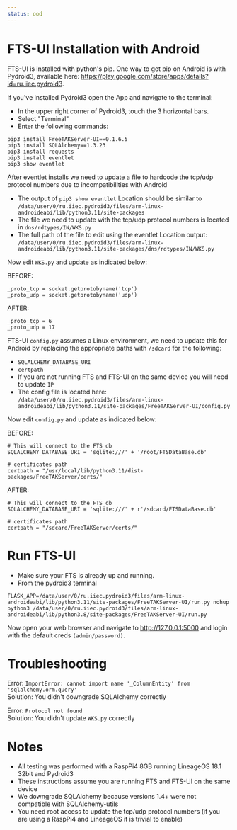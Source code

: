 ```yaml
---
status: ood
---
```


# FTS-UI Installation with Android
FTS-UI is installed with python's pip.
One way to get pip on Android is with Pydroid3,
available here: <https://play.google.com/store/apps/details?id=ru.iiec.pydroid3>.

If you've installed Pydroid3 open the App and navigate to the terminal:
- In the upper right corner of Pydroid3, touch the 3 horizontal bars.
- Select "Terminal"
- Enter the following commands:
```
pip3 install FreeTAKServer-UI==0.1.6.5
pip3 install SQLAlchemy==1.3.23
pip3 install requests
pip3 install eventlet
pip3 show eventlet
```

After eventlet installs we need to update a file to hardcode
the tcp/udp protocol numbers due to incompatibilities with Android
- The output of `pip3 show eventlet` Location should be similar to `/data/user/0/ru.iiec.pydroid3/files/arm-linux-androideabi/lib/python3.11/site-packages`
- The file we need to update with the tcp/udp protocol numbers is located in `dns/rdtypes/IN/WKS.py`
- The full path of the file to edit using the eventlet Location output:
`/data/user/0/ru.iiec.pydroid3/files/arm-linux-androideabi/lib/python3.11/site-packages/dns/rdtypes/IN/WKS.py`

Now edit `WKS.py` and update as indicated below:

BEFORE:
```
_proto_tcp = socket.getprotobyname('tcp')
_proto_udp = socket.getprotobyname('udp')
```

AFTER: 
```
_proto_tcp = 6
_proto_udp = 17
```

FTS-UI `config.py` assumes a Linux environment,
we need to update this for Android by replacing the appropriate paths with `/sdcard` for the following:
- `SQLALCHEMY_DATABASE_URI`
- `certpath`
- If you are not running FTS and FTS-UI on the same device you will need to update `IP`
- The config file is located here: `/data/user/0/ru.iiec.pydroid3/files/arm-linux-androideabi/lib/python3.11/site-packages/FreeTAKServer-UI/config.py`

Now edit `config.py` and update as indicated below:

BEFORE:
```
# This will connect to the FTS db
SQLALCHEMY_DATABASE_URI = 'sqlite:///' + '/root/FTSDataBase.db'

# certificates path
certpath = "/usr/local/lib/python3.11/dist-packages/FreeTAKServer/certs/"
```

AFTER:
```
# This will connect to the FTS db
SQLALCHEMY_DATABASE_URI = 'sqlite:///' + r'/sdcard/FTSDataBase.db'

# certificates path
certpath = "/sdcard/FreeTAKServer/certs/"
```

# Run FTS-UI
- Make sure your FTS is already up and running.
- From the pydroid3 terminal
```
FLASK_APP=/data/user/0/ru.iiec.pydroid3/files/arm-linux-androideabi/lib/python3.11/site-packages/FreeTAKServer-UI/run.py nohup python3 /data/user/0/ru.iiec.pydroid3/files/arm-linux-androideabi/lib/python3.8/site-packages/FreeTAKServer-UI/run.py
```

Now open your web browser and navigate to <http://127.0.0.1:5000>
and login with the default creds `(admin/password)`.

# Troubleshooting

Error: `ImportError: cannot import name '_ColumnEntity' from 'sqlalchemy.orm.query'`  
Solution: You didn't downgrade SQLAlchemy correctly

Error: `Protocol not found`  
Solution: You didn't update `WKS.py` correctly

# Notes
* All testing was performed with a RaspPi4 8GB running LineageOS 18.1 32bit and Pydroid3
* These instructions assume you are running FTS and FTS-UI on the same device
* We downgrade SQLAlchemy because versions 1.4+ were not compatible with SQLAlchemy-utils
* You need root access to update the tcp/udp protocol numbers (if you are using a RaspPi4 and LineageOS it is trivial to enable)
